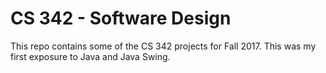 # CS 342 - Software Design

This repo contains some of the CS 342 projects for Fall 2017. This was my first exposure to Java and Java Swing.